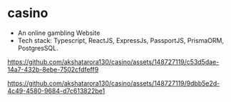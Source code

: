 # casino

- An online gambling Website
- Tech stack: Typescript, ReactJS, ExpressJs, PassportJS, PrismaORM, PostgresSQL.

  

https://github.com/akshatarora130/casino/assets/148727119/c53d5dae-14a7-432b-8ebe-7502cfdfeff9


https://github.com/akshatarora130/casino/assets/148727119/9dbb5e2d-4c49-4580-9684-d7c613822be1



